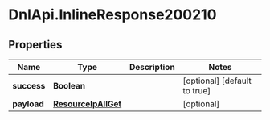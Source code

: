 # DnlApi.InlineResponse200210

## Properties
Name | Type | Description | Notes
------------ | ------------- | ------------- | -------------
**success** | **Boolean** |  | [optional] [default to true]
**payload** | [**ResourceIpAllGet**](ResourceIpAllGet.md) |  | [optional] 


